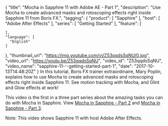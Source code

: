 {
  "title": "Mocha in Sapphire 11 with Adobe AE - Part 1",
  "description": "Use Mocha to create advanced masks and rotoscoping effects right inside Sapphire 11 from Boris FX.",
  "tagging": {
    "product": [
      "Sapphire"
    ],
    "host": [
      "Adobe After Effects"
    ],
    "series": [
      "Getting Started"
    ],
    "feature": [

    ],
    "language": [
      "English"
    ]
  },
  "thumbnail_url": "https://img.youtube.com/vi/Z53qqdsSqNU/0.jpg",
  "video_url": "https://youtu.be/Z53qqdsSqNU",
  "video_id": "Z53qqdsSqNU",
  "video_name": "sapphire-11---getting-started-part-1",
  "date": "2017-10-13T14:48:20Z"
}
In this tutorial, Boris FX trainer extraordinaire, Mary Poplin, explains how to use Mocha to create advanced masks and rotoscoping effects right inside Sapphire 11. See motion tracking with Mocha, and Glint and Glow effects at work!

This video is the first in a three part series about the amazing tasks you can do with Mocha in Sapphire. View [Mocha in Sapphire - Part 2](/videos/sapphire-11---getting-started-part-2/) and [Mocha in Sapphire - Part 3](/videos/sapphire-11---getting-started-part-3/). 

Note: This video shows Sapphire 11 with host Adobe After Effects.
